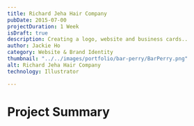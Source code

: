```yaml
---
title: Richard Jeha Hair Company
pubDate: 2015-07-00
projectDuration: 1 Week
isDraft: true
description: Creating a logo, website and business cards..
author: Jackie Ho
category: Website & Brand Identity
thumbnail: "../../images/portfolio/bar-perry/BarPerry.png"
alt: Richard Jeha Hair Company
technology: Illustrator

---
```

 
# Project Summary












